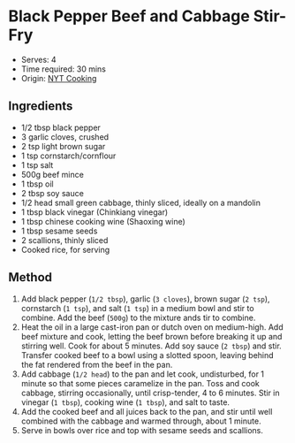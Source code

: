 # Black Pepper Beef and Cabbage Stir-Fry
* Serves: 4
* Time required: 30 mins
* Origin: [NYT Cooking](https://cooking.nytimes.com/recipes/1020506-black-pepper-beef-and-cabbage-stir-fry)

## Ingredients
* 1/2 tbsp black pepper
* 3 garlic cloves, crushed
* 2 tsp light brown sugar
* 1 tsp cornstarch/cornflour
* 1 tsp salt
* 500g beef mince
* 1 tbsp oil
* 2 tbsp soy sauce
* 1/2 head small green cabbage, thinly sliced, ideally on a mandolin
* 1 tbsp black vinegar (Chinkiang vinegar)
* 1 tbsp chinese cooking wine (Shaoxing wine)
* 1 tbsp sesame seeds
* 2 scallions, thinly sliced
* Cooked rice, for serving

## Method
1. Add black pepper (`1/2 tbsp`), garlic (`3 cloves`), brown sugar (`2 tsp`), cornstarch (`1 tsp`), and salt (`1 tsp`) in a medium bowl and stir to combine. Add the beef (`500g`) to the mixture ands tir to combine.
1. Heat the oil in a large cast-iron pan or dutch oven on medium-high. Add beef mixture and cook, letting the beef brown before breaking it up and stirring well. Cook for about 5 minutes. Add soy sauce (`2 tbsp`) and stir. Transfer cooked beef to a bowl using a slotted spoon, leaving behind the fat rendered from the beef in the pan.
1. Add cabbage (`1/2 head`) to the pan and let cook, undisturbed, for 1 minute so that some pieces caramelize in the pan. Toss and cook cabbage, stirring occasionally, until crisp-tender, 4 to 6 minutes. Stir in vinegar (`1 tbsp`), cooking wine (`1 tbsp`), and salt to taste.
1. Add the cooked beef and all juices back to the pan, and stir until well combined with the cabbage and warmed through, about 1 minute.
1. Serve in bowls over rice and top with sesame seeds and scallions.
